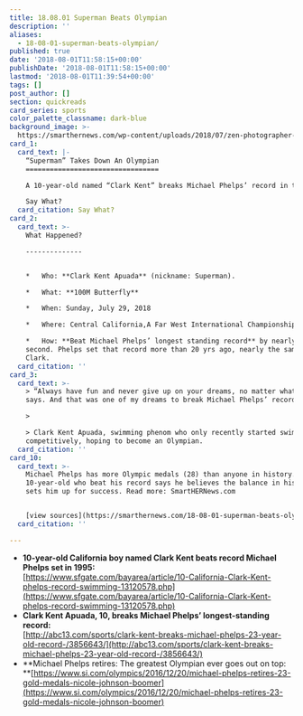 ```yaml
---
title: 18.08.01 Superman Beats Olympian
description: ''
aliases:
  - 18-08-01-superman-beats-olympian/
published: true
date: '2018-08-01T11:58:15+00:00'
publishDate: '2018-08-01T11:58:15+00:00'
lastmod: '2018-08-01T11:39:54+00:00'
tags: []
post_author: []
section: quickreads
card_series: sports
color_palette_classname: dark-blue
background_image: >-
  https://smarthernews.com/wp-content/uploads/2018/07/zen-photographer-343571-unsplash-scaled.jpg
card_1:
  card_text: |-
    “Superman” Takes Down An Olympian
    =================================

    A 10-year-old named “Clark Kent” breaks Michael Phelps’ record in the pool.

    Say What?
  card_citation: Say What?
card_2:
  card_text: >-
    What Happened?

    --------------


    *   Who: **Clark Kent Apuada** (nickname: Superman).

    *   What: **100M Butterfly**

    *   When: Sunday, July 29, 2018

    *   Where: Central California,A Far West International Championship.

    *   How: **Beat Michael Phelps’ longest standing record** by nearly a full
    second. Phelps set that record more than 20 yrs ago, nearly the same age as
    Clark.
  card_citation: ''
card_3:
  card_text: >-
    > “Always have fun and never give up on your dreams, no matter what anyone
    says. And that was one of my dreams to break Michael Phelps’ record.”

    > 

    > Clark Kent Apuada, swimming phenom who only recently started swimming
    competitively, hoping to become an Olympian.
  card_citation: ''
card_10:
  card_text: >-
    Michael Phelps has more Olympic medals (28) than anyone in history. The
    10-year-old who beat his record says he believes the balance in his life
    sets him up for success. Read more: SmartHERNews.com


    [view sources](https://smarthernews.com/18-08-01-superman-beats-olympian/)
  card_citation: ''

---
```

*   **10-year-old California boy named Clark Kent beats record Michael Phelps set in 1995:**  
    [https://www.sfgate.com/bayarea/article/10-California-Clark-Kent-phelps-record-swimming-13120578.php](https://www.sfgate.com/bayarea/article/10-California-Clark-Kent-phelps-record-swimming-13120578.php)
*   **Clark Kent Apuada, 10, breaks Michael Phelps’ longest-standing record:**  
    [http://abc13.com/sports/clark-kent-breaks-michael-phelps-23-year-old-record-/3856643/](http://abc13.com/sports/clark-kent-breaks-michael-phelps-23-year-old-record-/3856643/)
*   **Michael Phelps retires: The greatest Olympian ever goes out on top:  
    **[https://www.si.com/olympics/2016/12/20/michael-phelps-retires-23-gold-medals-nicole-johnson-boomer](https://www.si.com/olympics/2016/12/20/michael-phelps-retires-23-gold-medals-nicole-johnson-boomer)
